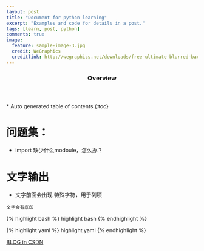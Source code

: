 ```yaml
---
layout: post
title: "Document for python learning"
excerpt: "Examples and code for details in a post."
tags: [learn, post, python]
comments: true
image:
  feature: sample-image-3.jpg
  credit: WeGraphics
  creditlink: http://wegraphics.net/downloads/free-ultimate-blurred-background-pack/
---
```

<section id="table-of-contents" class="toc">
  <header>
    <h3>Overview</h3>
  </header>
<div id="drawer" markdown="1">
*  Auto generated table of contents
{:toc}
</div>
</section><!-- /#table-of-contents -->

# 问题集：

* import 缺少什么modoule，怎么办？
	
# 文字输出

* 文字前面会出现 特殊字符，用于列项

`文字会有底印`




{% highlight bash %}
highlight bash
{% endhighlight %}

{% highlight yaml %}
highlight yaml 
{% endhighlight %}

<a markdown="0" href="//blog.csdn.net/hns20070" class="btn">BLOG in CSDN</a>

